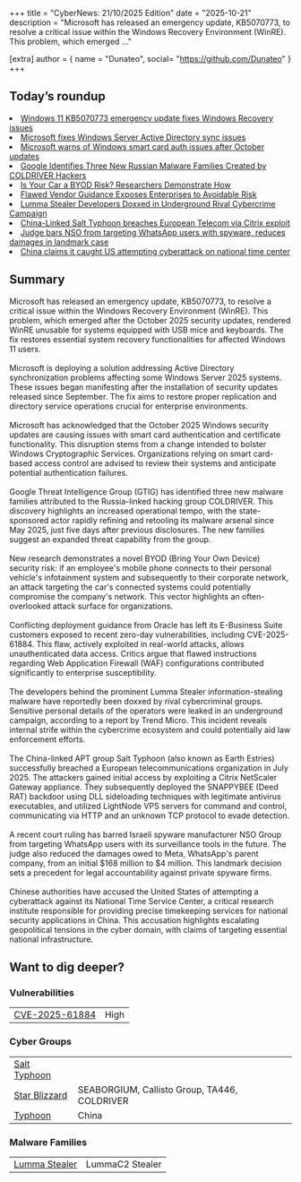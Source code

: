 +++
  title = "CyberNews: 21/10/2025 Edition"
  date = "2025-10-21"
  description = "Microsoft has released an emergency update, KB5070773, to resolve a critical issue within the Windows Recovery Environment (WinRE). This problem, which emerged ..."

  [extra]
  author = { name = "Dunateo", social= "https://github.com/Dunateo" }
  +++
<html><body>
<h2>Today’s roundup</h2>
<li><a href='https://www.bleepingcomputer.com/news/microsoft/microsoft-fixes-usb-issue-that-made-windows-recovery-unusable/'>Windows 11 KB5070773 emergency update fixes Windows Recovery issues</a></li>
<li><a href='https://www.bleepingcomputer.com/news/microsoft/microsoft-fixes-windows-server-active-directory-sync-issues/'>Microsoft fixes Windows Server Active Directory sync issues</a></li>
<li><a href='https://www.bleepingcomputer.com/news/microsoft/microsoft-october-security-updates-cause-windows-smart-card-auth-issues/'>Microsoft warns of Windows smart card auth issues after October updates</a></li>
<li><a href='https://thehackernews.com/2025/10/google-identifies-three-new-russian.html'>Google Identifies Three New Russian Malware Families Created by COLDRIVER Hackers</a></li>
<li><a href='https://www.darkreading.com/vulnerabilities-threats/car-byod-risk'>Is Your Car a BYOD Risk? Researchers Demonstrate How</a></li>
<li><a href='https://www.darkreading.com/vulnerabilities-threats/oracle-s-flawed-waf-guidance-left-its-customers-vulnerable-to-ransomware-attack'>Flawed Vendor Guidance Exposes Enterprises to Avoidable Risk</a></li>
<li><a href='https://www.infosecurity-magazine.com/news/lumma-stealer-developers-doxxed/'>Lumma Stealer Developers Doxxed in Underground Rival Cybercrime Campaign</a></li>
<li><a href='https://securityaffairs.com/183653/apt/china-linked-salt-typhoon-breaches-european-telecom-via-citrix-exploit.html'>China-Linked Salt Typhoon breaches European Telecom via Citrix exploit</a></li>
<li><a href='https://therecord.media/judge-bars-nso-from-targeting-whatsapp-users-lowers-damages'>Judge bars NSO from targeting WhatsApp users with spyware, reduces damages in landmark case</a></li>
<li><a href='https://therecord.media/china-attack-national-time-center'>China claims it caught US attempting cyberattack on national time center</a></li>
<h2>Summary</h2>
<p>Microsoft has released an emergency update, KB5070773, to resolve a critical issue within the Windows Recovery Environment (WinRE). This problem, which emerged after the October 2025 security updates, rendered WinRE unusable for systems equipped with USB mice and keyboards. The fix restores essential system recovery functionalities for affected Windows 11 users.<br><br>Microsoft is deploying a solution addressing Active Directory synchronization problems affecting some Windows Server 2025 systems. These issues began manifesting after the installation of security updates released since September. The fix aims to restore proper replication and directory service operations crucial for enterprise environments.<br><br>Microsoft has acknowledged that the October 2025 Windows security updates are causing issues with smart card authentication and certificate functionality. This disruption stems from a change intended to bolster Windows Cryptographic Services. Organizations relying on smart card-based access control are advised to review their systems and anticipate potential authentication failures.<br><br>Google Threat Intelligence Group (GTIG) has identified three new malware families attributed to the Russia-linked hacking group COLDRIVER. This discovery highlights an increased operational tempo, with the state-sponsored actor rapidly refining and retooling its malware arsenal since May 2025, just five days after previous disclosures. The new families suggest an expanded threat capability from the group.<br><br>New research demonstrates a novel BYOD (Bring Your Own Device) security risk: if an employee's mobile phone connects to their personal vehicle's infotainment system and subsequently to their corporate network, an attack targeting the car's connected systems could potentially compromise the company's network. This vector highlights an often-overlooked attack surface for organizations.<br><br>Conflicting deployment guidance from Oracle has left its E-Business Suite customers exposed to recent zero-day vulnerabilities, including CVE-2025-61884. This flaw, actively exploited in real-world attacks, allows unauthenticated data access. Critics argue that flawed instructions regarding Web Application Firewall (WAF) configurations contributed significantly to enterprise susceptibility.<br><br>The developers behind the prominent Lumma Stealer information-stealing malware have reportedly been doxxed by rival cybercriminal groups. Sensitive personal details of the operators were leaked in an underground campaign, according to a report by Trend Micro. This incident reveals internal strife within the cybercrime ecosystem and could potentially aid law enforcement efforts.<br><br>The China-linked APT group Salt Typhoon (also known as Earth Estries) successfully breached a European telecommunications organization in July 2025. The attackers gained initial access by exploiting a Citrix NetScaler Gateway appliance. They subsequently deployed the SNAPPYBEE (Deed RAT) backdoor using DLL sideloading techniques with legitimate antivirus executables, and utilized LightNode VPS servers for command and control, communicating via HTTP and an unknown TCP protocol to evade detection.<br><br>A recent court ruling has barred Israeli spyware manufacturer NSO Group from targeting WhatsApp users with its surveillance tools in the future. The judge also reduced the damages owed to Meta, WhatsApp's parent company, from an initial $168 million to $4 million. This landmark decision sets a precedent for legal accountability against private spyware firms.<br><br>Chinese authorities have accused the United States of attempting a cyberattack against its National Time Service Center, a critical research institute responsible for providing precise timekeeping services for national security applications in China. This accusation highlights escalating geopolitical tensions in the cyber domain, with claims of targeting essential national infrastructure.</p>
<h2>Want to dig deeper?</h2>
<h3>Vulnerabilities</h3>
<table><tbody><tr> <td><a href='https://vulnerability.circl.lu/vuln/CVE-2025-61884'>CVE-2025-61884</a></td>  <td data-severity='High'>High</td> </tr>
</tbody></table><h3>Cyber Groups</h3>
<table><tbody><tr> <td><a href='https://attack.mitre.org/groups/G1045'>Salt Typhoon</a></td>  <td></td> </tr>
<tr> <td><a href='https://attack.mitre.org/groups/G1033'>Star Blizzard</a></td>  <td>SEABORGIUM, Callisto Group, TA446, COLDRIVER</td> </tr>
<tr> <td><a href='https://attack.mitre.org/groups/'>Typhoon</a></td>  <td>China</td> </tr>
</tbody></table><h3>Malware Families</h3>
<table><tbody><tr> <td><a href='https://malpedia.caad.fkie.fraunhofer.de/details/win.lumma'>Lumma Stealer</a></td>  <td>LummaC2 Stealer</td> </tr>
</tbody></table></body></html>